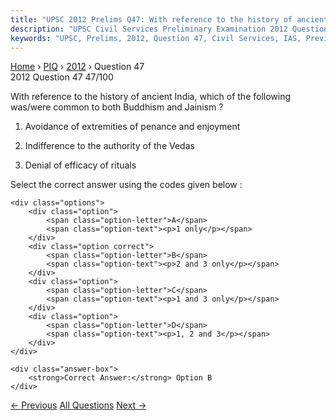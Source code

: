 ```yaml
---
title: "UPSC 2012 Prelims Q47: With reference to the history of ancient India, which of the..."
description: "UPSC Civil Services Preliminary Examination 2012 Question 47 with options and answer"
keywords: "UPSC, Prelims, 2012, Question 47, Civil Services, IAS, Previous Year Questions"
---
```


<nav class="breadcrumb">
    <a href="../../">Home</a>
    <span>›</span>
    <a href="../">PIQ</a>
    <span>›</span>
    <a href="./">2012</a>
    <span>›</span>
    <span>Question 47</span>
</nav>

<div class="question-header">
    <div class="question-meta">
        <span class="year-badge">2012</span>
        <span class="question-number">Question 47</span>
        <span class="progress">47/100</span>
    </div>
    <div class="progress-bar">
        <div class="progress-fill" style="width: 47.0%"></div>
    </div>
</div>

<div class="question-content">
    <div class="question-text">
        <p>With reference to the history of ancient India, which of the following was/were common to both Buddhism and Jainism ?</p>
<ol>
<li>
<p>Avoidance of extremities of penance and enjoyment</p>
</li>
<li>
<p>Indifference to the authority of the Vedas</p>
</li>
<li>
<p>Denial of efficacy of rituals</p>
</li>
</ol>
<p>Select the correct answer using the codes given below :</p>
    </div>
    
    <div class="options">
        <div class="option">
            <span class="option-letter">A</span>
            <span class="option-text"><p>1 only</p></span>
        </div>
        <div class="option correct">
            <span class="option-letter">B</span>
            <span class="option-text"><p>2 and 3 only</p></span>
        </div>
        <div class="option">
            <span class="option-letter">C</span>
            <span class="option-text"><p>1 and 3 only</p></span>
        </div>
        <div class="option">
            <span class="option-letter">D</span>
            <span class="option-text"><p>1, 2 and 3</p></span>
        </div>
    </div>

    <div class="answer-box">
        <strong>Correct Answer:</strong> Option B
    </div>
</div>

<div class="question-nav">
    <a href="../q046-with-reference-to-the-scientific-progress-of-ancie/" class="nav-btn prev">← Previous</a>
    <a href="../" class="nav-btn center">All Questions</a>
    <a href="../q048-which-of-the-following-can-be-said-to-be-essential/" class="nav-btn next">Next →</a>
</div>
